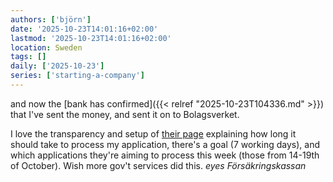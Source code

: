 ```yaml
---
authors: ['björn']
date: '2025-10-23T14:01:16+02:00'
lastmod: '2025-10-23T14:01:16+02:00'
location: Sweden
tags: []
daily: ['2025-10-23']
series: ['starting-a-company']
---
```

and now the [bank has confirmed]({{< relref "2025-10-23T104336.md" >}}) that I've sent the money, and sent it on to Bolagsverket.

I love the transparency and setup of [their page](https://bolagsverket.se/omoss/varverksamhet/varservice/varahandlaggningstider.2081.html) explaining how long it should take to process my application, there's a goal (7 working days), and which applications they're aiming to process this week (those from 14-19th of October). Wish more gov't services did this. *eyes Försäkringskassan*
